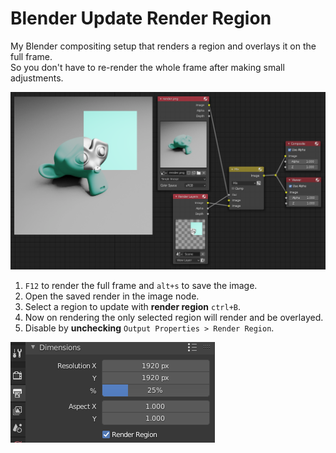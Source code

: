 # Blender Update Render Region
My Blender compositing setup that renders a region and overlays it on the full frame.<br>
So you don't have to re-render the whole frame after making small adjustments.

<img src="node tree.png">

1. ```F12``` to render the full frame and ```alt+s``` to save the image.
2. Open the saved render in the image node.
3. Select a region to update with **render region** ```ctrl+B```.
4. Now on rendering the only selected region will render and be overlayed.
5. Disable by **unchecking** ```Output Properties > Render Region```.

<img src="disable.png">